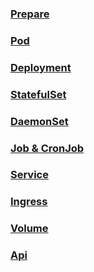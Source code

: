 
### <a href="./Prepare/README.md">Prepare</a>

### <a href="./Pod/README.md">Pod</a>

### <a href="./Deployment/README.md">Deployment</a>

### <a href="./StatefulSet/README.md">StatefulSet</a>

### <a href="./DaemonSet/README.md">DaemonSet</a>

### <a href="./Job/README.md">Job & CronJob</a>

### <a href="./Service/README.md">Service</a>

### <a href="./Ingress/README.md">Ingress</a>

### <a href="./Volume/README.md">Volume</a>

### <a href="./Api/README.md">Api</a>